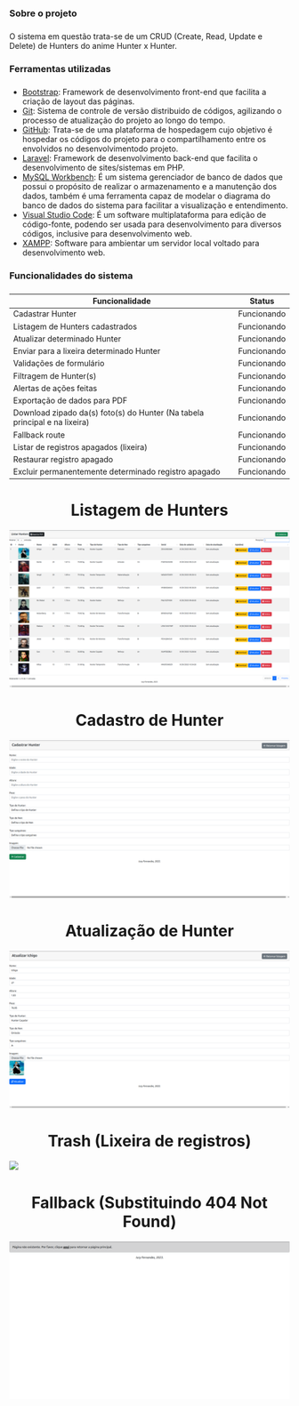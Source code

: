 ### Sobre o projeto <h3> 
O sistema em questão trata-se de um CRUD (Create, Read, Update e Delete) de Hunters do anime Hunter x Hunter.
  
### Ferramentas utilizadas <h3>
* [Bootstrap](https://getbootstrap.com): Framework de desenvolvimento front-end que facilita a criação de layout das páginas.
* [Git](https://git-scm.com): Sistema de controle de versão distribuido de códigos, agilizando o processo de atualização do projeto ao longo do tempo.
* [GitHub](https://github.com): Trata-se de uma plataforma de hospedagem cujo objetivo é hospedar os códigos do projeto para o compartilhamento entre os envolvidos no desenvolvimentodo projeto.
* [Laravel](https://laravel.com/): Framework de desenvolvimento back-end que facilita o desenvolvimento de sites/sistemas em PHP.
* [MySQL Workbench](https://www.mysql.com/products/workbench/): É um sistema gerenciador de banco de dados que possui o propósito de realizar o armazenamento e a manutenção dos dados, também é uma ferramenta capaz de modelar o diagrama do banco de dados do sistema para facilitar a visualização e entendimento.
* [Visual Studio Code](https://code.visualstudio.com): É um software multiplataforma para edição de código-fonte, podendo ser usada para desenvolvimento para diversos códigos, inclusive para desenvolvimento web.
* [XAMPP](https://www.apachefriends.org/pt_br/index.html): Software para ambientar um servidor local voltado para desenvolvimento web.

### Funcionalidades do sistema <h3>
Funcionalidade | Status
------------ | -------------
Cadastrar Hunter | Funcionando
Listagem de Hunters cadastrados | Funcionando
Atualizar determinado Hunter | Funcionando
Enviar para a lixeira determinado Hunter | Funcionando
Validações de formulário | Funcionando
Filtragem de Hunter(s) | Funcionando
Alertas de ações feitas | Funcionando
Exportação de dados para PDF | Funcionando
Download zipado da(s) foto(s) do Hunter (Na tabela principal e na lixeira) | Funcionando
Fallback route | Funcionando
Listar de registros apagados (lixeira) | Funcionando
Restaurar registro apagado | Funcionando
Excluir permanentemente determinado registro apagado | Funcionando

<h1 align="center"> Listagem de Hunters </h1>

![](https://github.com/Iury189/l9xl9/blob/main/public/imagens/Listagem.png?raw=true)
  
<h1 align="center"> Cadastro de Hunter </h1>

![](https://github.com/Iury189/l9xl9/blob/main/public/imagens/Cadastro.png?raw=true)
 
<h1 align="center"> Atualização de Hunter </h1>

![](https://github.com/Iury189/l9xl9/blob/main/public/imagens/Atualizacao.png?raw=true)

<h1 align="center"> Trash (Lixeira de registros) </h1>

![](https://github.com/Iury189/l9xl9/blob/main/public/imagens/Trashed.png?raw=true)

<h1 align="center"> Fallback (Substituindo 404 Not Found) </h1>

![](https://github.com/Iury189/l9xl9/blob/main/public/imagens/Fallback.png?raw=true)

